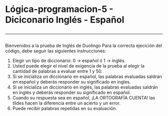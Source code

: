 # Lógica-programacion-5 - Diciconario Inglés - Español <hr>

Bienvenidos a la prueba de Inglés de Duolingo Para la correcta ejecición del código, debe seguir las siguientes instrucciones: 
1. Elegir un tipo de diccionario: 0 -> español ó 1 -> inglés. 
2. Usted puede elegir el nivel de exigencia de la prueba al elegir la cantidad de palabras a evaluar entre 1 y 50. 
3. Si se inicializa un diccionario en español, las palabras evaluadas saldrán en español y deberás responder su significado en ingles. 
4. Si se inicializa un diccionario en inglés, las palabras evaluadas saldrán en inglés y deberás responder su significado en español. 
5. Cuando su respuesta sea en español, ¡LA ORTOGRAFÍA CUENTA! las tíldes hacen la diferencia entre un acierto y un error. 
6. Puede recibir palabras repetidas en su evaluación.
